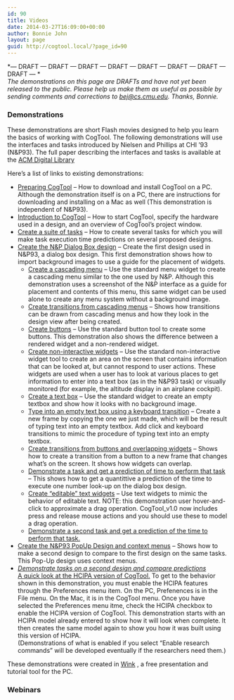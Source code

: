```yaml
---
id: 90
title: Videos
date: 2014-03-27T16:09:00+00:00
author: Bonnie John
layout: page
guid: http://cogtool.local/?page_id=90
---
```

\*— DRAFT — DRAFT — DRAFT — DRAFT — DRAFT — DRAFT — DRAFT — DRAFT — \*  
_The demonstrations on this page are DRAFTs and have not yet been released to the public. Please help us make them as useful as possible by sending comments and corrections to bej@cs.cmu.edu. Thanks, Bonnie._

### Demonstrations

These demonstrations are short Flash movies designed to help you learn the basics of working with CogTool. The following demonstrations will use the interfaces and tasks introduced by Nielsen and Phillips at CHI ’93 (N&P93). The full paper describing the interfaces and tasks is available at the [ACM Digital Library](http://portal.acm.org/citation.cfm?id=169173&coll=ACM&dl=ACM&CFID=13250290&CFTOKEN=83474056)

Here’s a list of links to existing demonstrations:

  * [Preparing CogTool](videos/1_preparing_cogtool.htm) &#8211; How to download and install CogTool on a PC. Although the demonstration itself is on a PC, there are instructions for downloading and installing on a Mac as well (This demonstration is independent of N&P93).
  * [Introduction to CogTool](videos/2_introduction_to_cogtool.htm) &#8211; How to start CogTool, specify the hardware used in a design, and an overview of CogTool’s project window.
  * [Create a suite of tasks](videos/3_suite_of_tasks.htm) &#8211; How to create several tasks for which you will make task execution time predictions on several proposed designs.
  * [Create the N&P Dialog Box design](videos/4_dialog_box.htm) &#8211; Create the first design used in N&P93, a dialog box design. This first demonstration shows how to import background images to use a guide for the placement of widgets.
      * [Create a cascading menu](videos/5_menu.htm) &#8211; Use the standard menu widget to create a cascading menu similar to the one used by N&P. Although this demonstration uses a screenshot of the N&P interface as a guide for placement and contents of this menu, this same widget can be used alone to create any menu system without a background image.
      * [Create transitions from cascading menus](videos/6_menu_trans.htm) &#8211; Shows how transitions can be drawn from cascading menus and how they look in the design view after being created.
      * [Create buttons](videos/7_buttons.htm) &#8211; Use the standard button tool to create some buttons. This demonstration also shows the difference between a rendered widget and a non-rendered widget.
      * [Create non-interactive widgets](videos/8_non_interactives.htm) &#8211; Use the standard non-interactive widget tool to create an area on the screen that contains information that can be looked at, but cannot respond to user actions. These widgets are used when a user has to look at various places to get information to enter into a text box (as in the N&P93 task) or visually monitored (for example, the altitude display in an airplane cockpit).
      * [Create a text box](videos/9_text_box.htm) &#8211; Use the standard widget to create an empty textbox and show how it looks with no background image.
      * [Type into an empty text box using a keyboard transition](videos/10_type_into_textbox.htm) &#8211; Create a new frame by copying the one we just made, which will be the result of typing text into an empty textbox. Add click and keyboard transitions to mimic the procedure of typing text into an empty textbox.
      * [Create transitions from buttons and overlapping widgets](videos/10_type_into_textbox.htm) &#8211; Shows how to create a transition from a button to a new frame that changes what’s on the screen. It shows how widgets can overlap.
      * [Demonstrate a task and get a prediction of time to perform that task](videos/12_demo_1st_tasks.htm) &#8211; This shows how to get a quantittive a prediction of the time to execute one number look-up on the dialog box design.
      * [Create “editable” text widgets](videos/13_editable_text.htm) &#8211; Use text widgets to mimic the behavior of editable text. NOTE: this demonstration user hover-and-click to approximate a drag operation. CogTool_v1.0 now includes press and release mouse actions and you should use these to model a drag operation.
      * [Demonstrate a second task and get a prediction of the time to perform that task.](videos/14_demo_2nd_tasks.htm)
  * [Create the N&P93 PopUp Design and context menus](videos/15_pop_up.htm) &#8211; Shows how to make a second design to compare to the first design on the same tasks. This Pop-Up design uses context menus.
  * _[Demonstrate tasks on a second design and compare predictions](videos/16_demo_2nd_design%20(2%20versions).htm)_  
    [A quick look at the HCIPA version of CogTool.](videos/16_demo_2nd_design%20(2%20versions).htm) To get to the behavior shown in this demonstration, you must enable the HCIPA features through the Preferences menu item. On the PC, Prefenences is in the File menu. On the Mac, it is in the CogTool menu. Once you have selected the Preferences menu itme, check the HCIPA checkbox to enable the HCIPA version of CogTool. This demonstration starts with an HCIPA model already entered to show how it will look when complete. It then creates the same model again to show you how it was built using this version of HCIPA.  
    (Demonstrations of what is enabled if you select “Enable research commands” will be developed eventually if the researchers need them.)

These demonstrations were created in [Wink](http://www.debugmode.com/wink/) , a free presentation and tutorial tool for the PC.

### Webinars<figure class="wp-block-embed-youtube wp-block-embed is-type-video is-provider-youtube wp-embed-aspect-16-9 wp-has-aspect-ratio">

<div class="wp-block-embed__wrapper">
</div></figure>